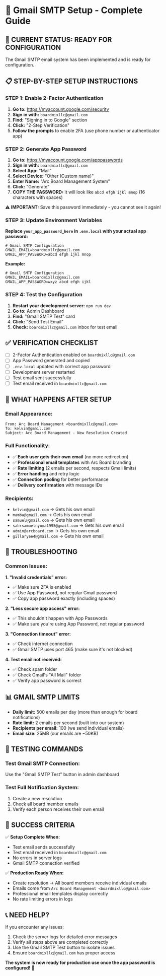 # 📧 Gmail SMTP Setup - Complete Guide

## 🎯 **CURRENT STATUS: READY FOR CONFIGURATION**

The Gmail SMTP email system has been implemented and is ready for configuration.

## 📋 **STEP-BY-STEP SETUP INSTRUCTIONS**

### **STEP 1: Enable 2-Factor Authentication**

1. **Go to:** https://myaccount.google.com/security
2. **Sign in with:** `boardmixllc@gmail.com`
3. **Find:** "Signing in to Google" section
4. **Click:** "2-Step Verification"
5. **Follow the prompts** to enable 2FA (use phone number or authenticator app)

### **STEP 2: Generate App Password**

1. **Go to:** https://myaccount.google.com/apppasswords
2. **Sign in with:** `boardmixllc@gmail.com`
3. **Select App:** "Mail"
4. **Select Device:** "Other (Custom name)"
5. **Enter Name:** "Arc Board Management System"
6. **Click:** "Generate"
7. **COPY THE PASSWORD:** It will look like `abcd efgh ijkl mnop` (16 characters with spaces)

⚠️ **IMPORTANT:** Save this password immediately - you cannot see it again!

### **STEP 3: Update Environment Variables**

**Replace `your_app_password_here` in `.env.local` with your actual app password:**

```env
# Gmail SMTP Configuration
GMAIL_EMAIL=boardmixllc@gmail.com
GMAIL_APP_PASSWORD=abcd efgh ijkl mnop
```

**Example:**
```env
# Gmail SMTP Configuration
GMAIL_EMAIL=boardmixllc@gmail.com
GMAIL_APP_PASSWORD=wxyz abcd efgh ijkl
```

### **STEP 4: Test the Configuration**

1. **Restart your development server:** `npm run dev`
2. **Go to:** Admin Dashboard
3. **Find:** "Gmail SMTP Test" card
4. **Click:** "Send Test Email"
5. **Check:** `boardmixllc@gmail.com` inbox for test email

## ✅ **VERIFICATION CHECKLIST**

- [ ] 2-Factor Authentication enabled on `boardmixllc@gmail.com`
- [ ] App Password generated and copied
- [ ] `.env.local` updated with correct app password
- [ ] Development server restarted
- [ ] Test email sent successfully
- [ ] Test email received in `boardmixllc@gmail.com`

## 🎉 **WHAT HAPPENS AFTER SETUP**

### **Email Appearance:**
```
From: Arc Board Management <boardmixllc@gmail.com>
To: kelvin@gmail.com
Subject: Arc Board Management - New Resolution Created
```

### **Full Functionality:**
- ✅ **Each user gets their own email** (no more redirection)
- ✅ **Professional email templates** with Arc Board branding
- ✅ **Rate limiting** (2 emails per second, respects Gmail limits)
- ✅ **Error handling** and retry logic
- ✅ **Connection pooling** for better performance
- ✅ **Delivery confirmation** with message IDs

### **Recipients:**
- `kelvin@gmail.com` → Gets his own email
- `mamba@gmail.com` → Gets his own email
- `samuel@gmail.com` → Gets his own email
- `sahrsamuelnyuma1995@gmail.com` → Gets his own email
- `admin@arcboard.com` → Gets his own email
- `gillaryee4@gmail.com` → Gets his own email

## 🔧 **TROUBLESHOOTING**

### **Common Issues:**

**1. "Invalid credentials" error:**
- ✅ Make sure 2FA is enabled
- ✅ Use App Password, not regular Gmail password
- ✅ Copy app password exactly (including spaces)

**2. "Less secure app access" error:**
- ✅ This shouldn't happen with App Passwords
- ✅ Make sure you're using App Password, not regular password

**3. "Connection timeout" error:**
- ✅ Check internet connection
- ✅ Gmail SMTP uses port 465 (make sure it's not blocked)

**4. Test email not received:**
- ✅ Check spam folder
- ✅ Check Gmail's "All Mail" folder
- ✅ Verify app password is correct

## 📊 **GMAIL SMTP LIMITS**

- **Daily limit:** 500 emails per day (more than enough for board notifications)
- **Rate limit:** 2 emails per second (built into our system)
- **Recipients per email:** 100 (we send individual emails)
- **Email size:** 25MB (our emails are ~50KB)

## 🚀 **TESTING COMMANDS**

### **Test Gmail SMTP Connection:**
Use the "Gmail SMTP Test" button in admin dashboard

### **Test Full Notification System:**
1. Create a new resolution
2. Check all board member emails
3. Verify each person receives their own email

## 🎯 **SUCCESS CRITERIA**

✅ **Setup Complete When:**
- Test email sends successfully
- Test email received in `boardmixllc@gmail.com`
- No errors in server logs
- Gmail SMTP connection verified

✅ **Production Ready When:**
- Create resolution → All board members receive individual emails
- Emails come from `Arc Board Management <boardmixllc@gmail.com>`
- Professional email templates display correctly
- No rate limiting errors in logs

## 📞 **NEED HELP?**

If you encounter any issues:
1. Check the server logs for detailed error messages
2. Verify all steps above are completed correctly
3. Use the Gmail SMTP Test button to isolate issues
4. Ensure `boardmixllc@gmail.com` has proper access

**The system is now ready for production use once the app password is configured!** 🎉